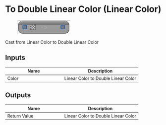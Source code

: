 # To Double Linear Color (Linear Color)

<div align="left" data-full-width="false">

<figure><img src="To_Double_Linear_Color_(Linear_Color).png" alt=""><figcaption></figcaption></figure>

</div>

Cast from Linear Color to Double Linear Color

## Inputs

<table>
<thead><tr><th width="170">Name</th><th>Description</th></tr></thead>
<tbody>
<tr><td>Color</td><td>Linear Color to Double Linear Color</td></tr>
</tbody>
</table>

## Outputs

<table>
<thead><tr><th width="170">Name</th><th>Description</th></tr></thead>
<tbody>
<tr><td>Return Value</td><td>Linear Color to Double Linear Color</td></tr>
</tbody>
</table>